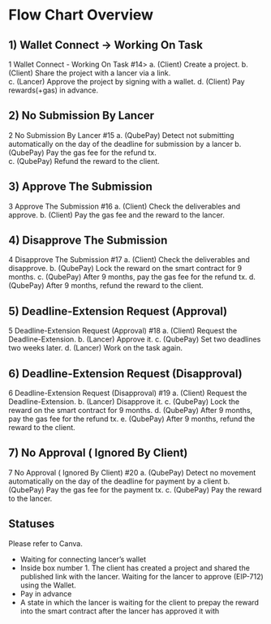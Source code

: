 # Flow Chart Overview

## 1) Wallet Connect -> Working On Task
1 Wallet Connect - Working On Task #14>
a. (Client) Create a project.
b. (Client) Share the project with a lancer via a link.  
c. (Lancer) Approve the project by signing with a wallet.
d. (Client) Pay rewards(+gas) in advance.
## 2) No Submission By Lancer
2 No Submission By Lancer #15
a. (QubePay) Detect not submitting automatically on the day of the deadline for submission by a lancer
b. (QubePay) Pay the gas fee for the refund tx.  
c. (QubePay) Refund the reward to the client.
## 3) Approve The Submission
3 Approve The Submission #16
a. (Client) Check the deliverables and approve.
b. (Client) Pay the gas fee and the reward to the lancer.
## 4) Disapprove The Submission
4 Disapprove The Submission #17
a. (Client) Check the deliverables and disapprove.
b. (QubePay) Lock the reward on the smart contract for 9 months.
c. (QubePay) After 9 months, pay the gas fee for the refund tx.
d. (QubePay) After 9 months, refund the reward to the client.
## 5) Deadline-Extension Request (Approval)
5 Deadline-Extension Request (Approval) #18
a. (Client) Request the Deadline-Extension.
b. (Lancer) Approve it.
c. (QubePay) Set two deadlines two weeks later.
d. (Lancer) Work on the task again.
## 6) Deadline-Extension Request (Disapproval)
6 Deadline-Extension Request (Disapproval) #19
a. (Client) Request the Deadline-Extension.
b. (Lancer) Disapprove it.
c. (QubePay) Lock the reward on the smart contract for 9 months.
d. (QubePay) After 9 months, pay the gas fee for the refund tx.
e. (QubePay) After 9 months, refund the reward to the client.
## 7) No Approval ( Ignored By Client)
7 No Approval ( Ignored By Client) #20
a. (QubePay) Detect no movement automatically on the day of the deadline for payment by a client
b. (QubePay) Pay the gas fee for the payment tx.
c. (QubePay) Pay the reward to the lancer.
## Statuses
Please refer to Canva.
- Waiting for connecting lancer’s wallet
- Inside box number 1. The client has created a project and shared the published link with the lancer. Waiting for the lancer to approve (EIP-712) using the Wallet.
- Pay in advance
- A state in which the lancer is waiting for the client to prepay the reward into the smart contract after the lancer has approved it with